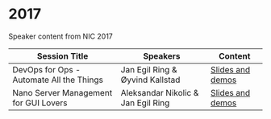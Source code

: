 # 2017
Speaker content from NIC 2017

| Session Title  | Speakers | Content |
| ------------- | ------------- | ------------- | 
| DevOps for Ops - Automate All the Things  | Jan Egil Ring & Øyvind Kallstad  | [Slides and demos](https://github.com/nordicinfrastructureconference/2017/tree/master/DevOps%20for%20Ops%20-%20Automate%20All%20the%20Things)
| Nano Server Management for GUI Lovers  | Aleksandar Nikolic & Jan Egil Ring  | [Slides and demos](https://github.com/nordicinfrastructureconference/2017/tree/master/Nano%20Server%20Management%20for%20GUI%20Lovers)
